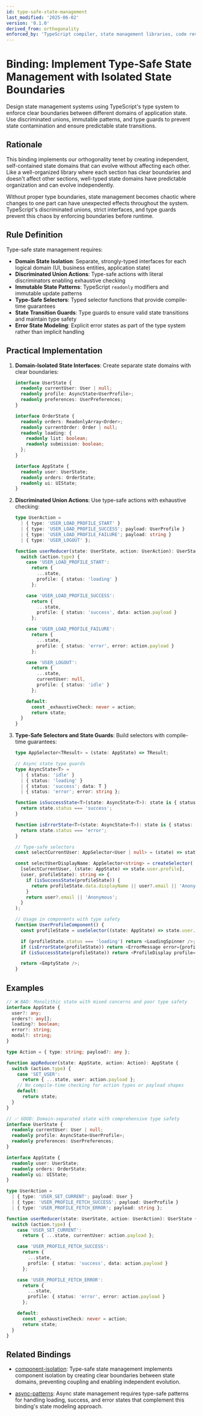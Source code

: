 ```yaml
---
id: type-safe-state-management
last_modified: '2025-06-02'
version: '0.1.0'
derived_from: orthogonality
enforced_by: 'TypeScript compiler, state management libraries, code review'
---
```

# Binding: Implement Type-Safe State Management with Isolated State Boundaries

Design state management systems using TypeScript's type system to enforce clear boundaries between different domains of application state. Use discriminated unions, immutable patterns, and type guards to prevent state contamination and ensure predictable state transitions.

## Rationale

This binding implements our orthogonality tenet by creating independent, self-contained state domains that can evolve without affecting each other. Like a well-organized library where each section has clear boundaries and doesn't affect other sections, well-typed state domains have predictable organization and can evolve independently.

Without proper type boundaries, state management becomes chaotic where changes to one part can have unexpected effects throughout the system. TypeScript's discriminated unions, strict interfaces, and type guards prevent this chaos by enforcing boundaries before runtime.

## Rule Definition

Type-safe state management requires:

- **Domain State Isolation**: Separate, strongly-typed interfaces for each logical domain (UI, business entities, application state)
- **Discriminated Union Actions**: Type-safe actions with literal discriminators enabling exhaustive checking
- **Immutable State Patterns**: TypeScript `readonly` modifiers and immutable update patterns
- **Type-Safe Selectors**: Typed selector functions that provide compile-time guarantees
- **State Transition Guards**: Type guards to ensure valid state transitions and maintain type safety
- **Error State Modeling**: Explicit error states as part of the type system rather than implicit handling

## Practical Implementation

1. **Domain-Isolated State Interfaces**: Create separate state domains with clear boundaries:

   ```typescript
   interface UserState {
     readonly currentUser: User | null;
     readonly profile: AsyncState<UserProfile>;
     readonly preferences: UserPreferences;
   }

   interface OrderState {
     readonly orders: ReadonlyArray<Order>;
     readonly currentOrder: Order | null;
     readonly loading: {
       readonly list: boolean;
       readonly submission: boolean;
     };
   }

   interface AppState {
     readonly user: UserState;
     readonly orders: OrderState;
     readonly ui: UIState;
   }
   ```

2. **Discriminated Union Actions**: Use type-safe actions with exhaustive checking:

   ```typescript
   type UserAction =
     | { type: 'USER_LOAD_PROFILE_START' }
     | { type: 'USER_LOAD_PROFILE_SUCCESS'; payload: UserProfile }
     | { type: 'USER_LOAD_PROFILE_FAILURE'; payload: string }
     | { type: 'USER_LOGOUT' };

   function userReducer(state: UserState, action: UserAction): UserState {
     switch (action.type) {
       case 'USER_LOAD_PROFILE_START':
         return {
           ...state,
           profile: { status: 'loading' }
         };

       case 'USER_LOAD_PROFILE_SUCCESS':
         return {
           ...state,
           profile: { status: 'success', data: action.payload }
         };

       case 'USER_LOAD_PROFILE_FAILURE':
         return {
           ...state,
           profile: { status: 'error', error: action.payload }
         };

       case 'USER_LOGOUT':
         return {
           ...state,
           currentUser: null,
           profile: { status: 'idle' }
         };

       default:
         const _exhaustiveCheck: never = action;
         return state;
     }
   }
   ```

3. **Type-Safe Selectors and State Guards**: Build selectors with compile-time guarantees:

   ```typescript
   type AppSelector<TResult> = (state: AppState) => TResult;

   // Async state type guards
   type AsyncState<T> =
     | { status: 'idle' }
     | { status: 'loading' }
     | { status: 'success'; data: T }
     | { status: 'error'; error: string };

   function isSuccessState<T>(state: AsyncState<T>): state is { status: 'success'; data: T } {
     return state.status === 'success';
   }

   function isErrorState<T>(state: AsyncState<T>): state is { status: 'error'; error: string } {
     return state.status === 'error';
   }

   // Type-safe selectors
   const selectCurrentUser: AppSelector<User | null> = (state) => state.user.currentUser;

   const selectUserDisplayName: AppSelector<string> = createSelector(
     [selectCurrentUser, (state: AppState) => state.user.profile],
     (user, profileState): string => {
       if (isSuccessState(profileState)) {
         return profileState.data.displayName || user?.email || 'Anonymous';
       }
       return user?.email || 'Anonymous';
     }
   );

   // Usage in components with type safety
   function UserProfileComponent() {
     const profileState = useSelector((state: AppState) => state.user.profile);

     if (profileState.status === 'loading') return <LoadingSpinner />;
     if (isErrorState(profileState)) return <ErrorMessage error={profileState.error} />;
     if (isSuccessState(profileState)) return <ProfileDisplay profile={profileState.data} />;

     return <EmptyState />;
   }
   ```

## Examples

```typescript
// ❌ BAD: Monolithic state with mixed concerns and poor type safety
interface AppState {
  user?: any;
  orders?: any[];
  loading?: boolean;
  error?: string;
  modal?: string;
}

type Action = { type: string; payload?: any };

function appReducer(state: AppState, action: Action): AppState {
  switch (action.type) {
    case 'SET_USER':
      return { ...state, user: action.payload };
    // No compile-time checking for action types or payload shapes
    default:
      return state;
  }
}
```

```typescript
// ✅ GOOD: Domain-separated state with comprehensive type safety
interface UserState {
  readonly currentUser: User | null;
  readonly profile: AsyncState<UserProfile>;
  readonly preferences: UserPreferences;
}

interface AppState {
  readonly user: UserState;
  readonly orders: OrderState;
  readonly ui: UIState;
}

type UserAction =
  | { type: 'USER_SET_CURRENT'; payload: User }
  | { type: 'USER_PROFILE_FETCH_SUCCESS'; payload: UserProfile }
  | { type: 'USER_PROFILE_FETCH_ERROR'; payload: string };

function userReducer(state: UserState, action: UserAction): UserState {
  switch (action.type) {
    case 'USER_SET_CURRENT':
      return { ...state, currentUser: action.payload };

    case 'USER_PROFILE_FETCH_SUCCESS':
      return {
        ...state,
        profile: { status: 'success', data: action.payload }
      };

    case 'USER_PROFILE_FETCH_ERROR':
      return {
        ...state,
        profile: { status: 'error', error: action.payload }
      };

    default:
      const _exhaustiveCheck: never = action;
      return state;
  }
}
```

## Related Bindings

- [component-isolation](../../core/component-isolation.md): Type-safe state management implements component isolation by creating clear boundaries between state domains, preventing coupling and enabling independent evolution.

- [async-patterns](./async-patterns.md): Async state management requires type-safe patterns for handling loading, success, and error states that complement this binding's state modeling approach.
